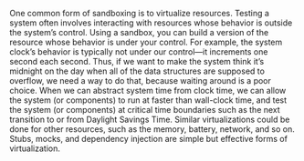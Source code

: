 One common form of sandboxing is to virtualize resources. Testing a system often involves interacting with resources whose behavior is outside the system’s control. Using a sandbox, you can build a version of the resource whose behavior is under your control. For example, the system clock’s behavior is typically not under our control—it increments one second each second. Thus, if we want to make the system think it’s midnight on the day when all of the data structures are supposed to overflow, we need a way to do that, because waiting around is a poor choice. When we can abstract system time from clock time, we can allow the system (or components) to run at faster than wall-clock time, and test the system (or components) at critical time boundaries such as the next transition to or from Daylight Savings Time. Similar virtualizations could be done for other resources, such as the memory, battery, network, and so on. Stubs, mocks, and dependency injection are simple but effective forms of virtualization.